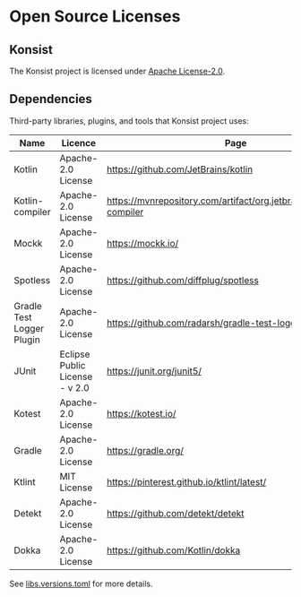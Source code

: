 # Open Source Licenses

## Konsist

The Konsist project is licensed under [Apache License-2.0](https://github.com/LemonAppDev/konsist/blob/main/LICENSE).

## Dependencies

Third-party libraries, plugins, and tools that Konsist project uses:

<table><thead><tr><th>Name</th><th width="256.3333333333333">Licence</th><th>Page</th></tr></thead><tbody><tr><td>Kotlin</td><td>Apache-2.0 License</td><td><a href="https://github.com/JetBrains/kotlin">https://github.com/JetBrains/kotlin</a></td></tr><tr><td>Kotlin-compiler</td><td>Apache-2.0 License</td><td><a href="https://mvnrepository.com/artifact/org.jetbrains.kotlin/kotlin-compiler">https://mvnrepository.com/artifact/org.jetbrains.kotlin/kotlin-compiler</a></td></tr><tr><td>Mockk</td><td>Apache-2.0 License</td><td><a href="https://mockk.io/">https://mockk.io/</a></td></tr><tr><td>Spotless</td><td>Apache-2.0 License</td><td><a href="https://github.com/diffplug/spotless">https://github.com/diffplug/spotless</a></td></tr><tr><td>Gradle Test Logger Plugin</td><td>Apache-2.0 License</td><td><a href="https://github.com/radarsh/gradle-test-logger-plugin">https://github.com/radarsh/gradle-test-logger-plugin</a></td></tr><tr><td>JUnit</td><td>Eclipse Public License - v 2.0</td><td><a href="https://junit.org/junit5/">https://junit.org/junit5/</a></td></tr><tr><td>Kotest</td><td>Apache-2.0 License</td><td><a href="https://kotest.io/">https://kotest.io/</a></td></tr><tr><td>Gradle</td><td>Apache-2.0 License</td><td><a href="https://gradle.org/">https://gradle.org/</a></td></tr><tr><td>Ktlint</td><td>MIT License</td><td><a href="https://pinterest.github.io/ktlint/latest/">https://pinterest.github.io/ktlint/latest/</a></td></tr><tr><td>Detekt</td><td>Apache-2.0 License</td><td><a href="https://github.com/detekt/detekt">https://github.com/detekt/detekt</a></td></tr><tr><td>Dokka</td><td>Apache-2.0 License</td><td><a href="https://github.com/Kotlin/dokka">https://github.com/Kotlin/dokka</a></td></tr></tbody></table>

See [libs.versions.toml](https://github.com/LemonAppDev/konsist/blob/main/gradle/libs.versions.toml) for more details.
